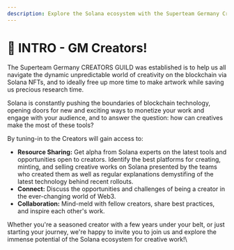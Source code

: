 ```yaml
---
description: Explore the Solana ecosystem with the Superteam Germany Creators Guild!
---
```


# 🎨 INTRO - GM Creators!  ​

​The Superteam Germany CREATORS GUILD was established is to help us all navigate the dynamic unpredictable world of creativity on the blockchain via Solana NFTs, and to ideally free up more time to make artwork while saving us precious research time.

​Solana is constantly pushing the boundaries of blockchain technology, opening doors for new and exciting ways to monetize your work and engage with your audience, and to answer the question: how can creatives make the most of these tools?

​By tuning-in to the Creators will gain access to:

* ​**Resource Sharing:** Get alpha from Solana experts on the latest tools and opportunities open to creators. Identify the best platforms for creating, minting, and selling creative works on Solana presented by the teams who created them  as well as regular explanations demystifing of the latest technology behind recent rollouts.
* ​**Connect:** Discuss the opportunities and challenges of being a creator in the ever-changing world of Web3.
* ​**Collaboration:** Mind-meld with fellow creators, share best practices, and inspire each other's work.

​Whether you're a seasoned creator with a few years under your belt, or just starting your journey, we're happy to invite you to join us and explore the immense potential of the Solana ecosystem for creative work!\
